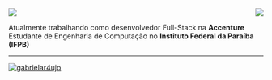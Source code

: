 <img align='right' src="https://github-readme-stats.vercel.app/api?username=gabrielar4ujo&show_icons=true&title_color=783c00&text_color=af552e&icon_color=783c00&bg_color=f8efd4&cache_seconds=2300">

<img src="https://img.shields.io/static/v1?label=Overview&message=Antonio Gabriel&color=f8efd4&style=for-the-badge&logo=GitHub">

<p>

Atualmente trabalhando como desenvolvedor Full-Stack na **Accenture**<br/>
Estudante de Engenharia de Computação no **Instituto Federal da Paraíba (IFPB)**<br/>

</p>
<hr>


[![gabrielar4ujo](https://github-readme-stats.vercel.app/api/top-langs/?username=gabrielar4ujo&hide=html&layout=compact=true&theme=default)](https://github.com/gabrielar4ujo/)
